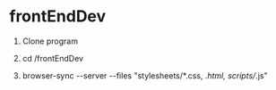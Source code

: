 # frontEndDev

1. Clone program

2. cd /frontEndDev

3. browser-sync --server --files "stylesheets/*.css, *.html, scripts/*.js"
